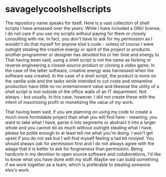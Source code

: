 # savagelycoolshellscripts
The repository name speaks for itself. Here is a vast collection of shell scripts I have amassed over the years. While I have included a GNU license, I do not care if you use my scripts without paying for them or closely consulting with me. In fact, you don't have to ask for my permission as I wouldn't do that myself for anyone else's code - unless of course I were outright stealing the creative energy or spirit of the project or products another programmer or designer has devoted his or her time and energy to. That having been said, using a shell script is not the same as forking or reverse engineering a closed-source product or cloning a video game. In the case of the latter software, creative energy was harnessed when the software was created. In the case of a shell script, the product is more on the vanilla side and the tasks while intended to cut costs and streamline production have little-to-no entertainment value and likewise the utility of a shell script is lost outside of the office walls of an IT department. Not always - but usually. In this case, however, I did not create these with the intent of maximizing profit or monetizing the value of my work. 

That having been said, if you are planning on using my code to create a much more formidable project than what you will find here - meaning, you want to take what I have, parse it into segments or abstract it into a larger whole and you cannot do as much without outright stealing what I have, please be polite enough to at least tell me what you're doing. I won't get upset if you do not ask but I will find myself feeling a tad bit nnoyed. You should always ask for permission first and I do not always agree with the adage that it is better to ask for forgiveness than permission. Being hardcore in my devotion to open source software and collaborations, I'd like to know what you have done with my stuff. Maybe we can build something if we work together as a team, which is preferable to stealing someone else's work.
